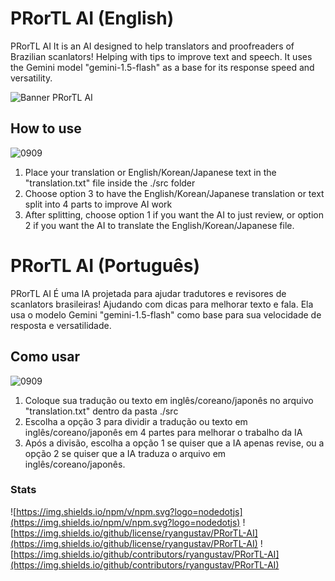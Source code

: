 # PRorTL AI (English)

PRorTL AI It is an AI designed to help translators and proofreaders of Brazilian scanlators! Helping with tips to improve text and speech. It uses the Gemini model "gemini-1.5-flash" as a base for its response speed and versatility.

![Banner PRorTL AI](https://github.com/user-attachments/assets/d4e333bc-39f6-4ac9-9f6c-457f4ab26588)

## How to use

![0909](https://github.com/user-attachments/assets/f09c517e-b827-47cc-840e-f99539af1ace)

1. Place your translation or English/Korean/Japanese text in the "translation.txt" file inside the ./src folder
2. Choose option 3 to have the English/Korean/Japanese translation or text split into 4 parts to improve AI work
3. After splitting, choose option 1 if you want the AI ​​to just review, or option 2 if you want the AI ​​to translate the English/Korean/Japanese file.

# PRorTL AI (Português)

PRorTL AI É uma IA projetada para ajudar tradutores e revisores de scanlators brasileiras! Ajudando com dicas para melhorar texto e fala. Ela usa o modelo Gemini "gemini-1.5-flash" como base para sua velocidade de resposta e versatilidade.

## Como usar

![0909](https://github.com/user-attachments/assets/f09c517e-b827-47cc-840e-f99539af1ace)

1. Coloque sua tradução ou texto em inglês/coreano/japonês no arquivo "translation.txt" dentro da pasta ./src
2. Escolha a opção 3 para dividir a tradução ou texto em inglês/coreano/japonês em 4 partes para melhorar o trabalho da IA
3. Após a divisão, escolha a opção 1 se quiser que a IA apenas revise, ou a opção 2 se quiser que a IA traduza o arquivo em inglês/coreano/japonês.


### Stats

![https://img.shields.io/npm/v/npm.svg?logo=nodedotjs](https://img.shields.io/npm/v/npm.svg?logo=nodedotjs) 
![https://img.shields.io/github/license/ryangustav/PRorTL-AI](https://img.shields.io/github/license/ryangustav/PRorTL-AI)
![https://img.shields.io/github/contributors/ryangustav/PRorTL-AI](https://img.shields.io/github/contributors/ryangustav/PRorTL-AI)

